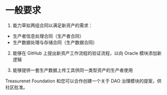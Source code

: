 # 一般要求

1. 能力草拟两组合同以满足新资产的需求：

- 生产者信息处理合同（生产者合同）
- 生产数据处理与存储合同（生产数据合同）

2. 能够在 GitHub 上提出新资产工作流程的验证流程，以向 Oracle 模块添加新逻辑

3. 能够提供一套生产数据上传工具供同一类型资产的生产者使用

Treasurenet Foundation 和您可以合作创建一个关于 DAO 治理模块的提案，供社区批准。
